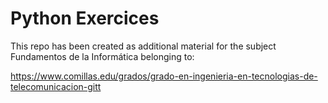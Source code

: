 # Python Exercices

This repo has been created as additional material for the subject Fundamentos de la Informática belonging to:

https://www.comillas.edu/grados/grado-en-ingenieria-en-tecnologias-de-telecomunicacion-gitt

